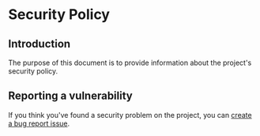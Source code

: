 # Security Policy
## Introduction
The purpose of this document is to provide information about the project's security policy.
## Reporting a vulnerability
If you think you've found a security problem on the project, you can [create a bug report issue](https://github.com/LisaGHeclys/Tournament-Pool/issues/new?assignees=&labels=&projects=&template=bug_report.md&title=).
